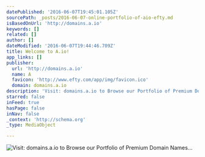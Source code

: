 ```yaml
---
datePublished: '2016-06-07T19:45:01.105Z'
sourcePath: _posts/2016-06-07-online-portfolio-of-aio-efty.md
isBasedOnUrl: 'http://domains.a.io'
keywords: []
related: []
author: []
dateModified: '2016-06-07T19:44:46.709Z'
title: Welcome to A.io!
app_links: []
publisher:
  url: 'http://domains.a.io'
  name: A
  favicon: 'http://www.efty.com/app/img/favicon.ico'
  domain: domains.a.io
description: 'Visit: domains.a.io to Browse our Portfolio of Premium Domain Names...'
starred: false
inFeed: true
hasPage: false
inNav: false
_context: 'http://schema.org'
_type: MediaObject

---
```

![Visit: domains.a.io to Browse our Portfolio of Premium Domain Names...](https://s3-us-west-2.amazonaws.com/the-grid-img/p/5d65cb14c521a3ee88972172d9a93455a13fc474.png)